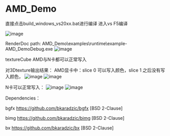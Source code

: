 # AMD_Demo
直接点击build_windows_vs20xx.bat进行编译  进入vs  F5编译


![image](https://github.com/YoyoWang1122/AMD_Demo/assets/104617793/925cfd18-4cf2-4f83-a263-f8bfb1658659)

RenderDoc
path: AMD_Demo\examples\runtime\example-AMD_DemoDebug.exe
![image](https://github.com/YoyoWang1122/AMD_Demo/assets/104617793/75c69447-546d-4dbe-a54f-9c6834dab693)

textureCube AMD与N卡都可以正常写入

对3Dtexture输出结果：
AMD显卡中：slice 0 可以写入颜色，slice 1 之后没有写入颜色，
![image](https://github.com/YoyoWang1122/AMD_Demo/assets/104617793/a517befe-8689-450f-8691-057e2ba99178)
![image](https://github.com/YoyoWang1122/AMD_Demo/assets/104617793/1fcbf97e-e858-4c07-a105-447ce9bfa0d9)

N卡可以正常写入：
![image](https://github.com/YoyoWang1122/AMD_Demo/assets/104617793/b7a89e15-d819-4fe7-8721-aa970bed64a3)
![image](https://github.com/YoyoWang1122/AMD_Demo/assets/104617793/bd43e330-67b0-4204-aadd-a9ba4196ef6b)



Dependencies：

bgfx https://github.com/bkaradzic/bgfx [BSD 2-Clause]

bimg https://github.com/bkaradzic/bimg [BSD 2-Clause]

bx https://github.com/bkaradzic/bx [BSD 2-Clause]


